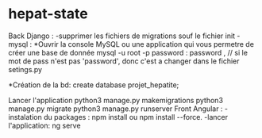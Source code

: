 # hepat-state

Back Django :
-supprimer les fichiers de migrations souf le fichier init
-mysql :
*Ouvrir la console MySQL ou une application qui vous permetre de créer une base de donnée
mysql -u root -p
password : password ,  // si le mot de pass n'est pas 'password', donc c'est a changer dans le fichier setings.py

*Création de la bd:
create database projet_hepatite;


Lancer l'application
python3 manage.py makemigrations
python3 manage.py migrate
python3 manage.py runserver
Front Angular :
-instalation du packages :
npm install ou npm install --force.
-lancer l'application:
ng serve
